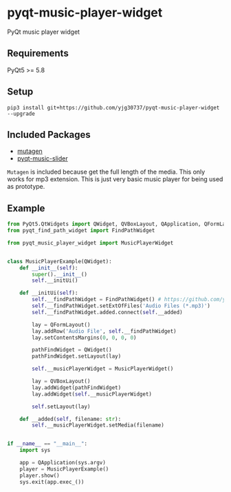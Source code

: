 # pyqt-music-player-widget
PyQt music player widget

## Requirements
PyQt5 >= 5.8

## Setup
```pip3 install git+https://github.com/yjg30737/pyqt-music-player-widget --upgrade```

## Included Packages
* <a href="https://mutagen.readthedocs.io/en/latest/index.html">mutagen</a>
* <a href="https://github.com/yjg30737/pyqt-music-slider.git">pyqt-music-slider</a>

```Mutagen``` is included because get the full length of the media.
This only works for mp3 extension. This is just very basic music player for being used as prototype.

## Example
```python
from PyQt5.QtWidgets import QWidget, QVBoxLayout, QApplication, QFormLayout
from pyqt_find_path_widget import FindPathWidget

from pyqt_music_player_widget import MusicPlayerWidget


class MusicPlayerExample(QWidget):
    def __init__(self):
        super().__init__()
        self.__initUi()

    def __initUi(self):
        self.__findPathWidget = FindPathWidget() # https://github.com/yjg30737/pyqt-find-path-widget.git
        self.__findPathWidget.setExtOfFiles('Audio Files (*.mp3)')
        self.__findPathWidget.added.connect(self.__added)

        lay = QFormLayout()
        lay.addRow('Audio File', self.__findPathWidget)
        lay.setContentsMargins(0, 0, 0, 0)

        pathFindWidget = QWidget()
        pathFindWidget.setLayout(lay)

        self.__musicPlayerWidget = MusicPlayerWidget()

        lay = QVBoxLayout()
        lay.addWidget(pathFindWidget)
        lay.addWidget(self.__musicPlayerWidget)

        self.setLayout(lay)

    def __added(self, filename: str):
        self.__musicPlayerWidget.setMedia(filename)


if __name__ == "__main__":
    import sys

    app = QApplication(sys.argv)
    player = MusicPlayerExample()
    player.show()
    sys.exit(app.exec_())
```

